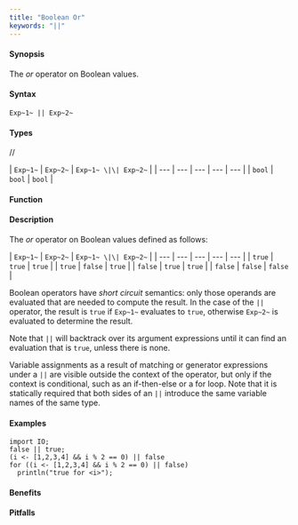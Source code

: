 ```yaml
---
title: "Boolean Or"
keywords: "||"
---
```


#### Synopsis

The _or_ operator on Boolean values.

#### Syntax

`Exp~1~ || Exp~2~`

#### Types

//

| `Exp~1~` | `Exp~2~`  | `Exp~1~ \|\| Exp~2~`  |
| --- | --- | --- | --- | --- |
| `bool`    | `bool`     | `bool`                |


#### Function

#### Description

The _or_ operator on Boolean values defined as follows:

| `Exp~1~` | `Exp~2~`  | `Exp~1~ \|\| Exp~2~`  |
| --- | --- | --- | --- | --- |
| `true`    | `true`     | `true`                |
| `true`    | `false`    | `true`                |
| `false`   | `true`     | `true`                |
| `false`   | `false`    | `false`               |


Boolean operators have _short circuit_ semantics:  only those operands are evaluated that are needed to compute the result. In the case of the `||` operator, the result is `true` if `Exp~1~` evaluates to `true`, otherwise `Exp~2~` is evaluated to determine the result.

Note that `||` will backtrack over its argument expressions until it can find an evaluation that is `true`, unless there is none.

Variable assignments as a result of matching or generator expressions under a `||` are visible outside the context of the operator, but only if the context is conditional, such as an if-then-else or a for loop. Note that it is statically required that both sides of an `||` introduce the same variable names of the same type.

#### Examples

```rascal-shell
import IO;
false || true;
(i <- [1,2,3,4] && i % 2 == 0) || false
for ((i <- [1,2,3,4] && i % 2 == 0) || false) 
  println("true for <i>");
```

#### Benefits

#### Pitfalls

